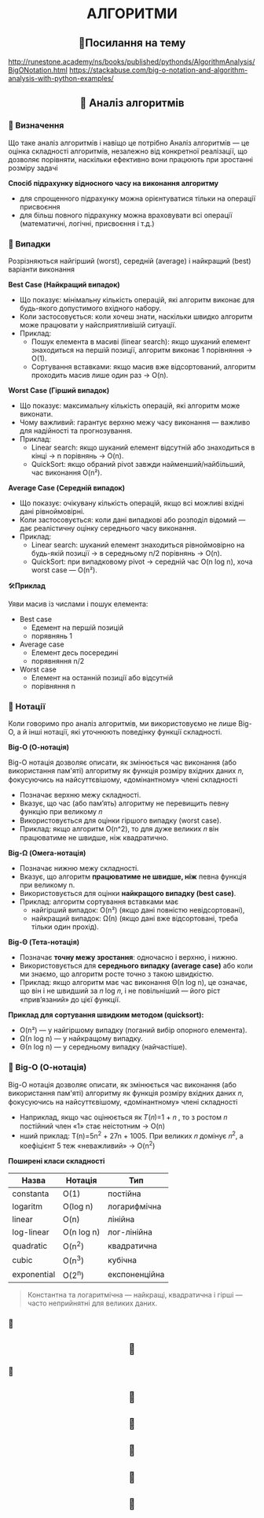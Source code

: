 # <h1 style = 'text-align:center'><b>АЛГОРИТМИ </b></h1>
## <h2 style = 'text-align:center'><b>📖Посилання на тему </b></h2>
http://runestone.academy/ns/books/published/pythonds/AlgorithmAnalysis/BigONotation.html
https://stackabuse.com/big-o-notation-and-algorithm-analysis-with-python-examples/
## <h2 style = 'text-align:center'><b>📖 Аналіз алгоритмів</b></h2>
### 📌 Визначення
Що таке аналіз алгоритмів і навіщо це потрібно
Аналіз алгоритмів — це оцінка складності алгоритмів, незалежно від конкретної реалізації, що дозволяє порівняти, наскільки ефективно вони працюють при зростанні розміру задачі

**Спосіб підрахунку відносного часу на виконання алгоритму**

* для спрощенного підрахунку можна орієнтуватися тільки на операції присвоєння
* для більш повного підрахунку можна враховувати всі операції (математичні, логічні, присвоєння і т.д.)


### 📌 Випадки

Розрізняються найгірший (worst), середній (average) і найкращий (best) варіанти виконання

**Best Case (Найкращий випадок)**

* Що показує: мінімальну кількість операцій, які алгоритм виконає для будь-якого допустимого вхідного набору.
* Коли застосовується: коли хочеш знати, наскільки швидко алгоритм може працювати у найсприятливішій ситуації.
* Приклад:
    * Пошук елемента в масиві (linear search): якщо шуканий елемент знаходиться на першій позиції, алгоритм виконає 1 порівняння → O(1).
    * Сортування вставками: якщо масив вже відсортований, алгоритм проходить масив лише один раз → O(n).

**Worst Case (Гірший випадок)**

* Що показує: максимальну кількість операцій, які алгоритм може виконати.
* Чому важливий: гарантує верхню межу часу виконання — важливо для надійності та прогнозування.
* Приклад:
    * Linear search: якщо шуканий елемент відсутній або знаходиться в кінці → n порівнянь → O(n).
    * QuickSort: якщо обраний pivot завжди найменший/найбільший, час виконання O(n²).

**Average Case (Середній випадок)**

* Що показує: очікувану кількість операцій, якщо всі можливі вхідні дані рівноймовірні.
* Коли застосовується: коли дані випадкові або розподіл відомий — дає реалістичну оцінку середнього часу виконання.
* Приклад:
    * Linear search: шуканий елемент знаходиться рівноймовірно на будь-якій позиції → в середньому n/2 порівнянь → O(n).
    * QuickSort: при випадковому pivot → середній час O(n log n), хоча worst case — O(n²).

🛠️**Приклад**

Уяви масив із числами і пошук елемента:

* Best case
    * Едемент на першій позицій
    * порявнянь 1
* Average case
    * Елемент десь посередині
    * порявняння  n/2
* Worst case
    * Елемент на останній позиції або відсутній
    * порівняння n



### 📌 Нотації 

Коли говоримо про аналіз алгоритмів, ми використовуємо не лише Big-O, а й інші нотації, які уточнюють поведінку функції складності.

**Big-O (О-нотація)**

Big-O нотація дозволяє описати, як змінюється час виконання (або використання пам'яті) алгоритму як функція розміру вхідних даних 𝑛, фокусуючись на найсуттєвішому, «домінантному» члені складності

* Позначає верхню межу складності.
* Вказує, що час (або пам’ять) алгоритму не перевищить певну функцію при великому 𝑛
* Використовується для оцінки гіршого випадку (worst case).
* Приклад: якщо алгоритм O(n^2), то для дуже великих 𝑛 він працюватиме не швидше, ніж квадратично.

**Big-Ω (Омега-нотація)**

* Позначає нижню межу складності.
* Вказує, що алгоритм **працюватиме не швидше, ніж** певна функція при великому n.
* Використовується для оцінки **найкращого випадку (best case)**.
* Приклад: алгоритм сортування вставками має
    * найгірший випадок: O(n²) (якщо дані повністю невідсортовані),
    * найкращий випадок: Ω(n) (якщо дані вже відсортовані, треба тільки один прохід).

**Big-Θ (Тета-нотація)**

* Позначає **точну межу зростання**: одночасно і верхню, і нижню.
* Використовується для **середнього випадку (average case)** або коли ми знаємо, що алгоритм росте точно з такою швидкістю.
* Приклад: якщо алгоритм має час виконання Θ(n log n), це означає, що він і не швидший за 𝑛 log 𝑛, і не повільніший — його ріст «прив’язаний» до цієї функції.

**Приклад для сортування швидким методом (quicksort):**
* O(n²) — у найгіршому випадку (поганий вибір опорного елемента).
* Ω(n log n) — у найкращому випадку.
* Θ(n log n) — у середньому випадку (найчастіше).

### 📌 Big-O (О-нотація)

Big-O нотація дозволяє описати, як змінюється час виконання (або використання пам'яті) алгоритму як функція розміру вхідних даних 𝑛, фокусуючись на найсуттєвішому, «домінантному» члені складності

* Наприклад, якщо час оцінюється як 𝑇(𝑛)=1 + 𝑛 , то з ростом 𝑛 постійний член «1» стає неістотним → O(n)
* нший приклад: T(n)=5n<sup>2</sup> + 27n + 1005. При великих 𝑛 домінує 𝑛<sup>2</sup>, а коефіцієнт 5 теж «неважливий» → O(n<sup>2</sup>)

**Поширені класи складності**

| Назва       | Нотація       | Тип                                                      |
| ----------- | ------------- | -------------------------------------------------------- |
| constanta   | O(1)        | постійна                                                 |
| logaritm    | O(log n)   | логарифмічна                                             |
| linear      | O(n)        | лінійна                                                  |
| log-linear  | O(n log n) | лог-лінійна                                              |
| quadratic   | O(n<sup>2</sup>)      | квадратична                                              |
| cubic       | O(n<sup>3</sup>)      | кубічна                                                  |
| exponential | O(2<sup>n</sup>)      | експоненційна |

>Константна та логаритмічна — найкращі, квадратична і гірші — часто неприйнятні для великих даних.


### 📌
### 
###
## <h2 style = 'text-align:center'><b>📖 </b></h2>
### 📌
## <h2 style = 'text-align:center'><b>📖 </b></h2>
## <h2 style = 'text-align:center'><b>📖 </b></h2>
## <h2 style = 'text-align:center'><b>📖 </b></h2>
## <h2 style = 'text-align:center'><b>📖 </b></h2>
## <h2 style = 'text-align:center'><b>📖 </b></h2>


